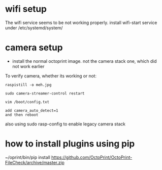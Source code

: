 # wifi setup

The wifi service seems to be not working properly.
install wifi-start service under /etc/systemd/system/


# camera setup
- install the normal octoprint image. not the camera stack one, which did not work earlier

To verify camera, whether its working or not: 
```
raspistill -o meh.jpg

sudo camera-streamer-control restart

vim /boot/config.txt

add camera_auto_detect=1
and then reboot
```

also using sudo rasp-config to enable legacy camera stack


# how to install plugins using pip

~/oprint/bin/pip install https://github.com/OctoPrint/OctoPrint-FileCheck/archive/master.zip


```
```
```
